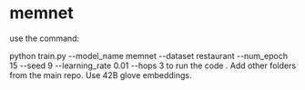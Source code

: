 # memnet
use the command:

python train.py --model_name memnet --dataset restaurant --num_epoch 15 --seed 9 --learning_rate 0.01 --hops 3 
to run the code .
Add other folders from the main repo. Use 42B glove embeddings.
